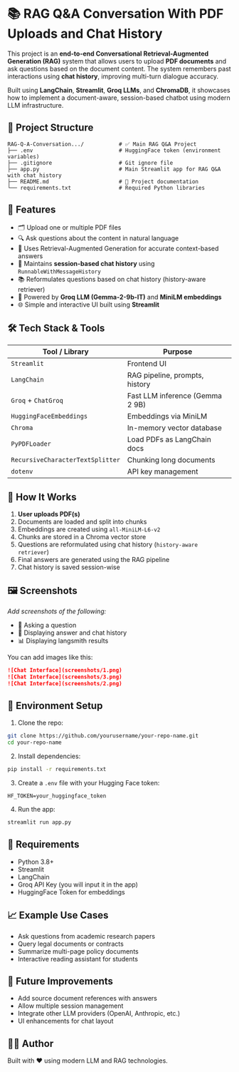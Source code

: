 # 📚 RAG Q&A Conversation With PDF Uploads and Chat History

This project is an **end-to-end Conversational Retrieval-Augmented Generation (RAG)** system that allows users to upload **PDF documents** and ask questions based on the document content. The system remembers past interactions using **chat history**, improving multi-turn dialogue accuracy.

Built using **LangChain**, **Streamlit**, **Groq LLMs**, and **ChromaDB**, it showcases how to implement a document-aware, session-based chatbot using modern LLM infrastructure.

## 📁 Project Structure

```
RAG-Q-A-Conversation.../           # ✅ Main RAG Q&A Project
├── .env                           # HuggingFace token (environment variables)
├── .gitignore                     # Git ignore file
├── app.py                         # Main Streamlit app for RAG Q&A with chat history
├── README.md                      # 📘 Project documentation
└── requirements.txt               # Required Python libraries
```

## 🚀 Features

* 🗂️ Upload one or multiple PDF files
* 🔍 Ask questions about the content in natural language
* 🧠 Uses Retrieval-Augmented Generation for accurate context-based answers
* 💬 Maintains **session-based chat history** using `RunnableWithMessageHistory`
* 📚 Reformulates questions based on chat history (history-aware retriever)
* 🤖 Powered by **Groq LLM (Gemma-2-9b-IT)** and **MiniLM embeddings**
* 🌐 Simple and interactive UI built using **Streamlit**

## 🛠️ Tech Stack & Tools

| Tool / Library | Purpose |
|---|---|
| `Streamlit` | Frontend UI |
| `LangChain` | RAG pipeline, prompts, history |
| `Groq` + `ChatGroq` | Fast LLM inference (Gemma 2 9B) |
| `HuggingFaceEmbeddings` | Embeddings via MiniLM |
| `Chroma` | In-memory vector database |
| `PyPDFLoader` | Load PDFs as LangChain docs |
| `RecursiveCharacterTextSplitter` | Chunking long documents |
| `dotenv` | API key management |

## 🧪 How It Works

1. **User uploads PDF(s)**
2. Documents are loaded and split into chunks
3. Embeddings are created using `all-MiniLM-L6-v2`
4. Chunks are stored in a Chroma vector store
5. Questions are reformulated using chat history (`history-aware retriever`)
6. Final answers are generated using the RAG pipeline
7. Chat history is saved session-wise

## 🖼️ Screenshots

*Add screenshots of the following:*

* 💬 Asking a question
* 📜 Displaying answer and chat history
* 📊 Displaying langsmith results

You can add images like this:

```markdown
![Chat Interface](screenshots/1.png)
![Chat Interface](screenshots/3.png)
![Chat Interface](screenshots/2.png)


```

## 🔐 Environment Setup

1. Clone the repo:

```bash
git clone https://github.com/yourusername/your-repo-name.git
cd your-repo-name
```

2. Install dependencies:

```bash
pip install -r requirements.txt
```

3. Create a `.env` file with your Hugging Face token:

```env
HF_TOKEN=your_huggingface_token
```

4. Run the app:

```bash
streamlit run app.py
```

## 📌 Requirements

* Python 3.8+
* Streamlit
* LangChain
* Groq API Key (you will input it in the app)
* HuggingFace Token for embeddings

## 📈 Example Use Cases

* Ask questions from academic research papers
* Query legal documents or contracts
* Summarize multi-page policy documents
* Interactive reading assistant for students

## 🧠 Future Improvements

* Add source document references with answers
* Allow multiple session management
* Integrate other LLM providers (OpenAI, Anthropic, etc.)
* UI enhancements for chat layout

## 👨‍💻 Author

Built with ❤️ using modern LLM and RAG technologies.